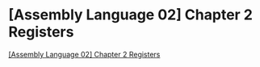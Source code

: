 # [Assembly Language 02] Chapter 2 Registers
[[Assembly Language 02] Chapter 2 Registers](https://aiwithcloud.com/2022/09/16/assembly_language_02_chapter_2_registers/)